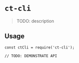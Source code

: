 # `ct-cli`

> TODO: description

## Usage

```
const ctCli = require('ct-cli');

// TODO: DEMONSTRATE API
```
